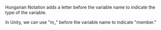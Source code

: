 
Hungarian Notation adds a letter before the variable name to indicate the type of the variable.

In Unity, we can use "m_" before the variable name to indicate "member."



